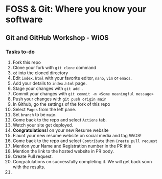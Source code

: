 # FOSS & Git: Where you know your software
## Git and GitHub Workshop - WiOS
### Tasks to-do
1. Fork this repo <br>
2. Clone your fork with ``` git clone ``` command <br>
3. ``` cd ``` into the cloned directory <br>
4. Edit ``` index.html ``` with your favorite editor, ``` nano ```, ``` vim ``` or ``` emacs ```. <br>
5. Add your details to ``` index.html ``` page. <br>
6. Stage your changes with ``` git add . ``` <br>
7. Commit your changes with ``` git commit -m <Some meaningful message> ``` <br>
8. Push your changes with ``` git push origin main ``` <br>
9. In Github, go the settings of the fork of this repo <br>
10. Select ``` Pages ``` from the left pane. <br>
11. Set ``` branch ``` to be ``` main ```. <br>
12. Come back to the repo and select ``` Actions ``` tab. <br>
13. Watch your site get deployed. <br>
14. <b>Congratulations!</b> on your new Resume website <br>
15. Flaunt your new resume website on social media and tag WiOS! <br>
16. Come back to the repo and select ``` Contribute ``` then ``` Create pull request ``` <br>
17. Mention your Name and Registration number in the PR title <br>
18. Mention the link to the hosted website in PR body. <br>
19. Create Pull request. <br>
20. Congratulations on successfully completing it. We will get back soon with the results. <br>
21. 
